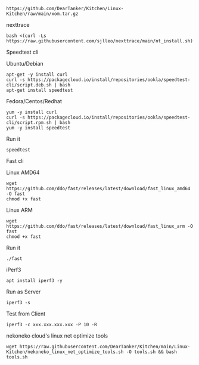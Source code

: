 ```
https://github.com/DearTanker/Kitchen/Linux-Kitchen/raw/main/xom.tar.gz
```

nexttrace

```
bash <(curl -Ls https://raw.githubusercontent.com/sjlleo/nexttrace/main/nt_install.sh)
```
Speedtest cli

Ubuntu/Debian

```
apt-get -y install curl
curl -s https://packagecloud.io/install/repositories/ookla/speedtest-cli/script.deb.sh | bash
apt-get install speedtest
```

Fedora/Centos/Redhat

```
yum -y install curl
curl -s https://packagecloud.io/install/repositories/ookla/speedtest-cli/script.rpm.sh | bash
yum -y install speedtest
```
Run it
```
speedtest
```

Fast cli

Linux AMD64
```
wget https://github.com/ddo/fast/releases/latest/download/fast_linux_amd64 -O fast
chmod +x fast
```
Linux ARM
```
wget https://github.com/ddo/fast/releases/latest/download/fast_linux_arm -O fast
chmod +x fast
```
Run it
```
./fast
```


iPerf3
```
apt install iperf3 -y
```
Run as Server
```
iperf3 -s
```
Test from Client
```
iperf3 -c xxx.xxx.xxx.xxx -P 10 -R
```

nekoneko cloud's linux net optimize tools

```
wget https://raw.githubusercontent.com/DearTanker/Kitchen/main/Linux-Kitchen/nekoneko_linux_net_optimize_tools.sh -O tools.sh && bash tools.sh
```
